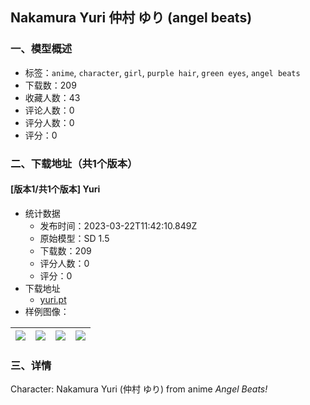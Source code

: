 ## Nakamura Yuri 仲村 ゆり (angel beats)
### 一、模型概述

- 标签：`anime`, `character`, `girl`, `purple hair`, `green eyes`, `angel beats`
- 下载数：209
- 收藏人数：43
- 评论人数：0
- 评分人数：0
- 评分：0

### 二、下载地址（共1个版本）

#### [版本1/共1个版本] Yuri 

- 统计数据
  - 发布时间：2023-03-22T11:42:10.849Z
  - 原始模型：SD 1.5
  - 下载数：209
  - 评分人数：0
  - 评分：0
- 下载地址
  - [yuri.pt](https://civitai.com/api/download/models/26457)
- 样例图像：

| <img src="https://image.civitai.com/xG1nkqKTMzGDvpLrqFT7WA/13d14b5f-9222-49f4-903a-7e90c9d92b00/width=450/291619.jpeg" /> | <img src="https://image.civitai.com/xG1nkqKTMzGDvpLrqFT7WA/6fa00e69-30e7-48e3-54d2-14093ac1df00/width=450/291627.jpeg" /> | <img src="https://image.civitai.com/xG1nkqKTMzGDvpLrqFT7WA/dce046b2-63bf-4766-7c3d-c319c11b5f00/width=450/291626.jpeg" /> | <img src="https://image.civitai.com/xG1nkqKTMzGDvpLrqFT7WA/387d78da-c850-4876-341b-6eaad1318300/width=450/291625.jpeg" /> |
| ---- | ---- | ---- | ---- |


### 三、详情
<p>Character: Nakamura Yuri (仲村 ゆり) from anime <em>Angel Beats! </em></p>